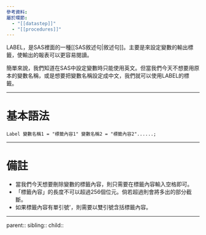 ```yaml
---
參考資料: 
屬於環節:
  - "[[datastep]]"
  - "[[procedures]]"
---
```

LABEL，是SAS裡面的一種[[SAS敘述句|敘述句]]。主要是來設定變數的輸出標籤，使輸出的報表可以更容易閱讀。

簡單來說，我們知道在SAS中設定變數時只能使用英文。但當我們今天不想要用原本的變數名稱，或是想要把變數名稱設定成中文，我們就可以使用LABEL的標籤。
- - -
# 基本語法
```SAS
Label 變數名稱1 = "標籤內容1" 變數名稱2 = "標籤內容2"......;
```
- - -
# 備註
- 當我們今天想要刪除變數的標籤內容，則只需要在標籤內容輸入空格即可。
- 「標籤內容」的長度不可以超過256個位元。倘若超過則會將多出的部分截斷。
- 如果標籤內容有單引號'，則需要以雙引號含括標籤內容。
- - -
parent::
sibling::
child::
